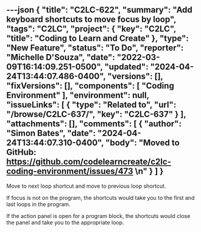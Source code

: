 ---json
{
  "title": "C2LC-622",
  "summary": "Add keyboard shortcuts to move focus by loop",
  "tags": "C2LC",
  "project": {
    "key": "C2LC",
    "title": "Coding to Learn and Create"
  },
  "type": "New Feature",
  "status": "To Do",
  "reporter": "Michelle D'Souza",
  "date": "2022-03-09T16:14:09.251-0500",
  "updated": "2024-04-24T13:44:07.486-0400",
  "versions": [],
  "fixVersions": [],
  "components": [
    "Coding Environment"
  ],
  "environment": null,
  "issueLinks": [
    {
      "type": "Related to",
      "url": "/browse/C2LC-637/",
      "key": "C2LC-637"
    }
  ],
  "attachments": [],
  "comments": [
    {
      "author": "Simon Bates",
      "date": "2024-04-24T13:44:07.310-0400",
      "body": "Moved to GitHub: <https://github.com/codelearncreate/c2lc-coding-environment/issues/473>&#x20;\n"
    }
  ]
}
---
Move to next loop shortcut and move to previous loop shortcut.

If focus is not on the program, the shortcuts would take you to the first and last loops in the program.

If the action panel is open for a program block, the shortcuts would close the panel and take you to the appropriate loop.

 

        